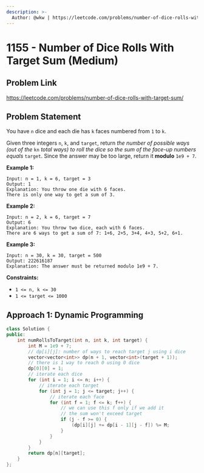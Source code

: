 ```yaml
---
description: >-
  Author: @wkw | https://leetcode.com/problems/number-of-dice-rolls-with-target-sum/
---
```


# 1155 - Number of Dice Rolls With Target Sum (Medium)

## Problem Link

https://leetcode.com/problems/number-of-dice-rolls-with-target-sum/

## Problem Statement

You have `n` dice and each die has `k` faces numbered from `1` to `k`.

Given three integers `n`, `k`, and `target`, return _the number of possible ways (out of the_ `kn` _total ways) to roll the dice so the sum of the face-up numbers equals_ `target`. Since the answer may be too large, return it **modulo** `1e9 + 7`.

**Example 1:**

```
Input: n = 1, k = 6, target = 3
Output: 1
Explanation: You throw one die with 6 faces.
There is only one way to get a sum of 3.
```

**Example 2:**

```
Input: n = 2, k = 6, target = 7
Output: 6
Explanation: You throw two dice, each with 6 faces.
There are 6 ways to get a sum of 7: 1+6, 2+5, 3+4, 4+3, 5+2, 6+1.
```

**Example 3:**

```
Input: n = 30, k = 30, target = 500
Output: 222616187
Explanation: The answer must be returned modulo 1e9 + 7.
```

**Constraints:**

- `1 <= n, k <= 30`
- `1 <= target <= 1000`

## Approach 1: Dynamic Programming

<SolutionAuthor name="@wkw"/>

```cpp
class Solution {
public:
    int numRollsToTarget(int n, int k, int target) {
        int M = 1e9 + 7;
        // dp[i][j]: number of ways to reach target j using i dice
        vector<vector<int>> dp(n + 1, vector<int>(target + 1));
        // there is 1 way to reach 0 using 0 dice
        dp[0][0] = 1;
        // iterate each dice
        for (int i = 1; i <= n; i++) {
            // iterate each target
            for (int j = 1; j <= target; j++) {
                // iterate each face
                for (int f = 1; f <= k; f++) {
                    // we can use this f only if we add it
                    // the sum won't exceed target
                    if (j - f >= 0) {
                        (dp[i][j] += dp[i - 1][j - f]) %= M;
                    }
                }
            }
        }
        return dp[n][target];
    }
};
```

